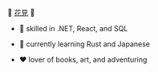:cherry_blossom: [花見](https://williamfaunce.dev/) :cherry_blossom:

- 🚀 skilled in .NET, React, and SQL

- 🌱 currently learning Rust and Japanese

- ❤️ lover of books, art, and adventuring

